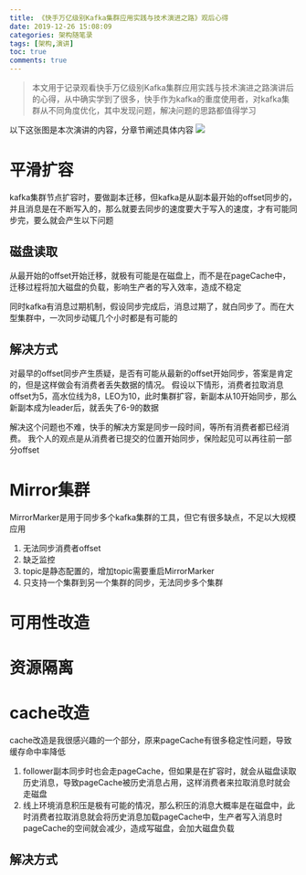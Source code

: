 ```yaml
---
title: 《快手万亿级别Kafka集群应用实践与技术演进之路》观后心得
date: 2019-12-26 15:08:09
categories: 架构随笔录
tags: [架构,演讲]
toc: true
comments: true
---
```


> 本文用于记录观看快手万亿级别Kafka集群应用实践与技术演进之路演讲后的心得，从中确实学到了很多，快手作为kafka的重度使用者，对kafka集群从不同角度优化，其中发现问题，解决问题的思路都值得学习

以下这张图是本次演讲的内容，分章节阐述具体内容
![](https://ae01.alicdn.com/kf/Hb4200382b3f448eeb7ebbda8d380768cP.jpg)


# 平滑扩容
kafka集群节点扩容时，要做副本迁移，但kafka是从副本最开始的offset同步的，并且消息是在不断写入的，那么就要去同步的速度要大于写入的速度，才有可能同步完，要么就会产生以下问题
## 磁盘读取
从最开始的offset开始迁移，就极有可能是在磁盘上，而不是在pageCache中，迁移过程将加大磁盘的负载，影响生产者的写入效率，造成不稳定

同时kafka有消息过期机制，假设同步完成后，消息过期了，就白同步了。而在大型集群中，一次同步动辄几个小时都是有可能的

## 解决方式
对最早的offset同步产生质疑，是否有可能从最新的offset开始同步，答案是肯定的，但是这样做会有消费者丢失数据的情况。
假设以下情形，消费者拉取消息offset为5，高水位线为8，LEO为10，此时集群扩容，新副本从10开始同步，那么新副本成为leader后，就丢失了6-9的数据

解决这个问题也不难，快手的解决方案是同步一段时间，等所有消费者都已经消费。
我个人的观点是从消费者已提交的位置开始同步，保险起见可以再往前一部分offset

# Mirror集群
MirrorMarker是用于同步多个kafka集群的工具，但它有很多缺点，不足以大规模应用
1. 无法同步消费者offset
2. 缺乏监控
3. topic是静态配置的，增加topic需要重启MirrorMarker
4. 只支持一个集群到另一个集群的同步，无法同步多个集群


# 可用性改造

# 资源隔离

# cache改造
cache改造是我很感兴趣的一个部分，原来pageCache有很多稳定性问题，导致缓存命中率降低
1. follower副本同步时也会走pageCache，但如果是在扩容时，就会从磁盘读取历史消息，导致pageCache被历史消息占用，这样消费者来拉取消息时就会走磁盘
2. 线上环境消息积压是极有可能的情况，那么积压的消息大概率是在磁盘中，此时消费者拉取消息就会将历史消息加载pageCache中，生产者写入消息时pageCache的空间就会减少，造成写磁盘，会加大磁盘负载

## 解决方式








